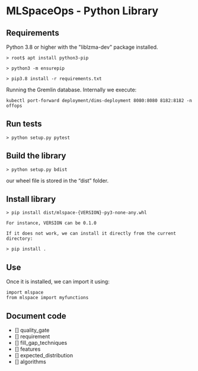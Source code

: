 # MLSpaceOps - Python Library

## Requirements

Python 3.8 or higher with the "liblzma-dev" package installed.

    > root$ apt install python3-pip 

    > python3 -m ensurepip

    > pip3.8 install -r requirements.txt

Running the Gremlin database. Internally we execute:

    kubectl port-forward deployment/dims-deployment 8080:8080 8182:8182 -n offops

## Run tests

    > python setup.py pytest

## Build the library

    > python setup.py bdist

our wheel file is stored in the “dist” folder. 

## Install library

    > pip install dist/mlspace-{VERSION}-py3-none-any.whl

    For instance, VERSION can be 0.1.0

    If it does not work, we can install it directly from the current directory:

    > pip install .

## Use 

Once it is installed, we can import it using:

    import mlspace
    from mlspace import myfunctions

## Document code

- [] quality_gate
- [] requirement
- [] fill_gap_techniques
- [] features
- [] expected_distribution
- [] algorithms

